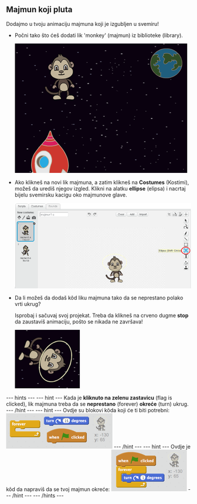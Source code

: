 ## Majmun koji pluta

Dodajmo u tvoju animaciju majmuna koji je izgubljen u svemiru!

+ Počni tako što ćeš dodati lik 'monkey' (majmun) iz biblioteke (library).
    
    ![Dodavanje lika majmuna](images/space-monkey-sprite.png)

+ Ako klikneš na novi lik majmuna, a zatim klikneš na **Costumes** (Kostimi), možeš da urediš njegov izgled. Klikni na alatku **ellipse** (elipsa) i nacrtaj bijelu svemirsku kacigu oko majmunove glave.
    
    ![Majmunova svemirska kaciga](images/space-monkey-edit.png)

+ Da li možeš da dodaš kôd liku majmuna tako da se neprestano polako vrti ukrug?
    
    Isprobaj i sačuvaj svoj projekat. Treba da klikneš na crveno dugme **stop** da zaustaviš animaciju, pošto se nikada ne završava!
    
    ![Blokovi za majmuna koji se okreće](images/space-spin-test.png)

--- hints --- --- hint --- Kada je **kliknuto na zelenu zastavicu** (flag is clicked), lik majmuna treba da se **neprestano** (forever) **okreće** (turn) ukrug. --- /hint --- --- hint --- Ovdje su blokovi kôda koji će ti biti potrebni: ![Blocks for a spinning monkey](images/space-spin-blocks.png) --- /hint --- --- hint --- Ovdje je kôd da napraviš da se tvoj majmun okreće: ![Code for a spinning monkey](images/space-spin-code.png) --- /hint --- --- /hints ---